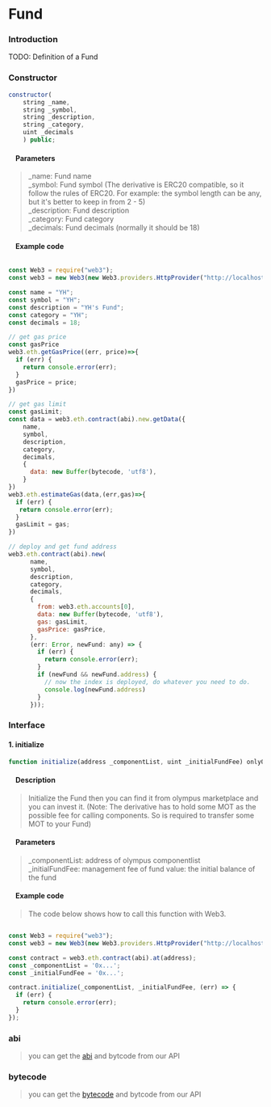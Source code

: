 # Fund

### Introduction
TODO: Definition of a Fund

### Constructor
```javascript
constructor(
    string _name,
    string _symbol,
    string _description,
    string _category,
    uint _decimals
    ) public;
```
#### &emsp;Parameters
> _name: Fund name</br>
  _symbol: Fund symbol (The derivative is ERC20 compatible, so it follow the rules of ERC20. For example: the symbol length can be any, but it's better to keep in from 2 - 5)</br>
  _description: Fund description</br>
  _category: Fund category</br>
  _decimals: Fund decimals (normally it should be 18)</br>

#### &emsp;Example code
```javascript

const Web3 = require("web3");
const web3 = new Web3(new Web3.providers.HttpProvider("http://localhost:8545"));

const name = "YH";
const symbol = "YH";
const description = "YH's Fund";
const category = "YH";
const decimals = 18;

// get gas price
const gasPrice 
web3.eth.getGasPrice((err, price)=>{
  if (err) {
    return console.error(err);
  }
  gasPrice = price;
})

// get gas limit
const gasLimit;
const data = web3.eth.contract(abi).new.getData({
    name,
    symbol,
    description,
    category,
    decimals,
    {
      data: new Buffer(bytecode, 'utf8'),
    }
})
web3.eth.estimateGas(data,(err,gas)=>{
  if (err) {
   return console.error(err);
  }
  gasLimit = gas;
})

// deploy and get fund address
web3.eth.contract(abi).new(
      name,
      symbol,
      description,
      category,
      decimals,
      {
        from: web3.eth.accounts[0],
        data: new Buffer(bytecode, 'utf8'),
        gas: gasLimit,
        gasPrice: gasPrice,
      },
      (err: Error, newFund: any) => {
        if (err) {
          return console.error(err);
        }
        if (newFund && newFund.address) {
          // now the index is deployed, do whatever you need to do.
          console.log(newFund.address)
        }
      }));
```
### Interface
#### 1. initialize 

```javascript
function initialize(address _componentList, uint _initialFundFee) onlyOwner external payable;
```
#### &emsp;Description
> Initialize the Fund then you can find it from olympus marketplace and you can invest it. (Note: The derivative has to hold some MOT as the possible fee for calling components. So is required to transfer some MOT to your Fund)

#### &emsp;Parameters
> _componentList: address of olympus componentlist </br>
  _initialFundFee: management fee of fund
  value: the initial balance of the fund

#### &emsp;Example code

> The code below shows how to call this function with Web3.

```javascript

const Web3 = require("web3");
const web3 = new Web3(new Web3.providers.HttpProvider("http://localhost:8545"));

const contract = web3.eth.contract(abi).at(address);
const _componentList = '0x...';
const _initialFundFee = '0x...';

contract.initialize(_componentList, _initialFundFee, (err) => {
  if (err) {
    return console.error(err);
  }
});
```

### abi
> you can get the [abi](http://www.olympus.io/olympusProtocols/fund/abi) and bytcode from our API 

### bytecode
> you can get the [bytecode](http://www.olympus.io/olympusProtocols/fund/bytecode) and bytcode from our API 
